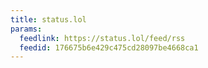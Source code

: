 ```yaml
---
title: status.lol
params:
  feedlink: https://status.lol/feed/rss
  feedid: 176675b6e429c475cd28097be4668ca1
---
```

